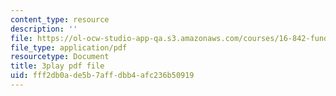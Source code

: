 ```yaml
---
content_type: resource
description: ''
file: https://ol-ocw-studio-app-qa.s3.amazonaws.com/courses/16-842-fundamentals-of-systems-engineering-fall-2015/fff2db0ade5b7affdbb4afc236b50919_Wc0PmAIEUhM.pdf
file_type: application/pdf
resourcetype: Document
title: 3play pdf file
uid: fff2db0a-de5b-7aff-dbb4-afc236b50919
---
```

